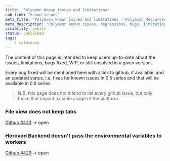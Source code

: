 ```yaml
---
title: "Polyaxon known issues and limitations"
sub_link: "known-issues"
meta_title: "Polyaxon known issues and limitations - Polyaxon Resources"
meta_description: "Polyaxon known issues, regressions, bugs, limitations, and their update status."
visibility: public
status: published
tags:
    - reference
---
```


The content of this page is intended to keep users up-to-date about the issues, limitations, bugs fixed, WIP, or still unsolved in a given version.

Every bug fixed will be mentioned here with a link to github, if available, and an updated status, i.e. fixes for known issues in 0.5 series and that will be available in 0.6 series.

> N.B. this page does not intend to list every github issue, but only those that impact a stable usage of the platform.


### File view does not keep tabs

[Github #433](https://github.com/polyaxon/polyaxon/issues/433) -> open

### Horovod Backend doesn't pass the environmental variables to workers

[Github #429](https://github.com/polyaxon/polyaxon/issues/429) -> open
